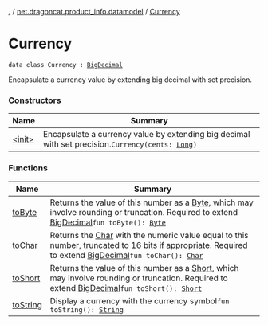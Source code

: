 [.](../../index.md) / [net.dragoncat.product_info.datamodel](../index.md) / [Currency](./index.md)

# Currency

`data class Currency : `[`BigDecimal`](https://docs.oracle.com/javase/6/docs/api/java/math/BigDecimal.html)

Encapsulate a currency value by extending big decimal with set precision.

### Constructors

| Name | Summary |
|---|---|
| [&lt;init&gt;](-init-.md) | Encapsulate a currency value by extending big decimal with set precision.`Currency(cents: `[`Long`](https://kotlinlang.org/api/latest/jvm/stdlib/kotlin/-long/index.html)`)` |

### Functions

| Name | Summary |
|---|---|
| [toByte](to-byte.md) | Returns the value of this number as a [Byte](https://kotlinlang.org/api/latest/jvm/stdlib/kotlin/-byte/index.html), which may involve rounding or truncation. Required to extend [BigDecimal](https://docs.oracle.com/javase/6/docs/api/java/math/BigDecimal.html)`fun toByte(): `[`Byte`](https://kotlinlang.org/api/latest/jvm/stdlib/kotlin/-byte/index.html) |
| [toChar](to-char.md) | Returns the [Char](https://kotlinlang.org/api/latest/jvm/stdlib/kotlin/-char/index.html) with the numeric value equal to this number, truncated to 16 bits if appropriate. Required to extend [BigDecimal](https://docs.oracle.com/javase/6/docs/api/java/math/BigDecimal.html)`fun toChar(): `[`Char`](https://kotlinlang.org/api/latest/jvm/stdlib/kotlin/-char/index.html) |
| [toShort](to-short.md) | Returns the value of this number as a [Short](https://kotlinlang.org/api/latest/jvm/stdlib/kotlin/-short/index.html), which may involve rounding or truncation. Required to extend [BigDecimal](https://docs.oracle.com/javase/6/docs/api/java/math/BigDecimal.html)`fun toShort(): `[`Short`](https://kotlinlang.org/api/latest/jvm/stdlib/kotlin/-short/index.html) |
| [toString](to-string.md) | Display a currency with the currency symbol`fun toString(): `[`String`](https://kotlinlang.org/api/latest/jvm/stdlib/kotlin/-string/index.html) |
